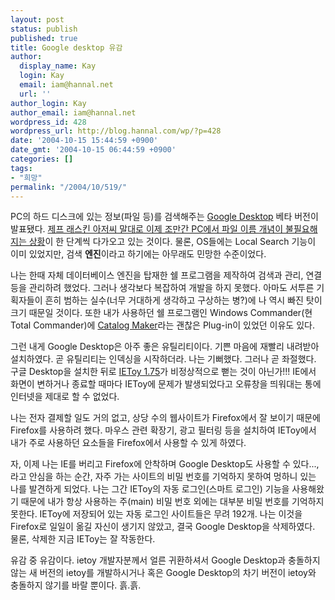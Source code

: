 ```yaml
---
layout: post
status: publish
published: true
title: Google desktop 유감
author:
  display_name: Kay
  login: Kay
  email: iam@hannal.net
  url: ''
author_login: Kay
author_email: iam@hannal.net
wordpress_id: 428
wordpress_url: http://blog.hannal.com/wp/?p=428
date: '2004-10-15 15:44:59 +0900'
date_gmt: '2004-10-15 06:44:59 +0900'
categories: []
tags:
- "희망"
permalink: "/2004/10/519/"
---
```

<p>PC의 하드 디스크에 있는 정보(파일 등)를 검색해주는 <a href="http://desktop.google.com">Google Desktop</a> 베타 버전이 발표됐다. <a href="http://www.yes24.com/Goods/FTGoodsView.aspx?goodsNo=335139&CategoryNumber=001001003005006">제프 래스킨 아저씨 말대로 이제 조만간 PC에서 파일 이름 개념이 불필요해지는 상황</a>이 한 단계씩 다가오고 있는 것이다. 물론, OS들에는 Local Search 기능이 이미 있었지만, 검색 <b>엔진</b>이라고 하기에는 아무래도 민망한 수준이었다.</p>
<p>나는 한때 자체 데이터베이스 엔진을 탑재한 쉘 프로그램을 제작하여 검색과 관리, 연결 등을 관리하려 했었다. 그러나 생각보다 복잡하여 개발을 하지 못했다. 아마도 서투른 기획자들이 흔히 범하는 실수(너무 거대하게 생각하고 구상하는 병?)에 나 역시 빠진 탓이 크기 때문일 것이다. 또한 내가 사용하던 쉘 프로그램인 Windows Commander(현 Total Commander)에 <a href="http://www.ghisler.com/plugins.htm">Catalog Maker</a>라는 괜찮은 Plug-in이 있었던 이유도 있다.</p>
<p>그런 내게 Google Desktop은 아주 좋은 유틸리티이다. 기쁜 마음에 재빨리 내려받아 설치하였다. 곧 유틸리티는 인덱싱을 시작하더라. 나는 기뻐했다. 그러나 곧 좌절했다. 구글 Desktop을 설치한 뒤로 <a href="http://www.ietoy.co.kr">IEToy 1.75</a>가 비정상적으로 뻗는 것이 아닌가!!! IE에서 화면이 변하거나 종료할 때마다 IEToy에 문제가 발생되었다고 오류창을 띄워대는 통에 인터넷을 제대로 할 수 없었다.</p>
<p>나는 전자 결제할 일도 거의 없고, 상당 수의 웹사이트가 Firefox에서 잘 보이기 때문에 Firefox를 사용하려 했다. 마우스 관련 확장기, 광고 필터링 등을 설치하여 IEToy에서 내가 주로 사용하던 요소들을 Firefox에서 사용할 수 있게 하였다.</p>
<p>자, 이제 나는 IE를 버리고 Firefox에 안착하며 Google Desktop도 사용할 수 있다..., 라고 안심을 하는 순간, 자주 가는 사이트의 비밀 번호를 기억하지 못하여 멍하니 있는 나를 발견하게 되었다. 나는 그간 IEToy의 자동 로그인(스마트 로그인) 기능을 사용해왔기 때문에 내가 항상 사용하는 주(main) 비밀 번호 외에는 대부분 비밀 번호를 기억하지 못한다. IEToy에 저장되어 있는 자동 로그인 사이트들은 무려 192개. 나는 이것을 Firefox로 일일이 옮길 자신이 생기지 않았고, 결국 Google Desktop을 삭제하였다. 물론, 삭제한 지금 IEToy는 잘 작동한다.</p>
<p>유감 중 유감이다. ietoy 개발자분께서 얼른 귀환하셔서 Google Desktop과 충돌하지 않는 새 버전의 ietoy를 개발하시거나 혹은 Google Desktop의 차기 버전이 ietoy와 충돌하지 않기를 바랄 뿐이다. 흙.흙.</p>
